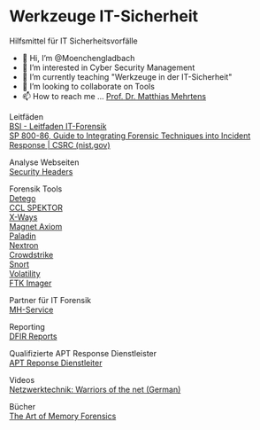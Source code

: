 # Werkzeuge IT-Sicherheit
Hilfsmittel für IT Sicherheitsvorfälle

- 👋 Hi, I’m @Moenchengladbach
- 👀 I’m interested in Cyber Security Management
- 🌱 I’m currently teaching "Werkzeuge in der IT-Sicherheit"
- 💞️ I’m looking to collaborate on Tools
- 📫 How to reach me ... [Prof. Dr. Matthias Mehrtens](https://www.hs-niederrhein.de/cyber-campus-nrw/mehrtens/)

Leitfäden  
[BSI - Leitfaden IT-Forensik](https://www.bsi.bund.de/DE/Themen/Oeffentliche-Verwaltung/Sicherheitspruefungen/IT-Forensik/forensik_node.html)  
[SP 800-86, Guide to Integrating Forensic Techniques into Incident Response | CSRC (nist.gov)](https://csrc.nist.gov/publications/detail/sp/800-86/final)

Analyse Webseiten  
[Security Headers](https://securityheaders.com/)

Forensik Tools  
[Detego](https://detegoglobal.com/)  
[CCL SPEKTOR](https://www.cclsolutionsgroup.com/forensic-products)  
[X-Ways](http://www.x-ways.net/)  
[Magnet Axiom](https://www.magnetforensics.com/)  
[Paladin](https://sumuri.com/software/paladin/)  
[Nextron](https://www.nextron-systems.com/)  
[Crowdstrike](https://www.crowdstrike.de/)  
[Snort](https://www.snort.org/)  
[Volatility](https://www.volatilityfoundation.org/)  
[FTK Imager](https://accessdata.com/product-download/ftk-imager-version-4-7-1)  

Partner für IT Forensik  
[MH-Service](https://www.mh-service.de/de)  

Reporting   
[DFIR Reports](https://www.forensicfocus.com/articles/writing-dfir-reports-a-primer/)  

Qualifizierte APT Response Dienstleister  
[APT Reponse Dienstleiter](https://www.bsi.bund.de/SharedDocs/Downloads/DE/BSI/Cyber-Sicherheit/Themen/Dienstleister_APT-Response-Liste.pdf?__blob=publicationFile&v=12)  

Videos  
[Netzwerktechnik: Warriors of the net (German)](https://www.youtube.com/watch?v=4VxPazlA0Zc)  

Bücher  
[The Art of Memory Forensics](https://www.wiley.com/en-us/The+Art+of+Memory+Forensics:+Detecting+Malware+and+Threats+in+Windows,+Linux,+and+Mac+Memory-p-9781118825099)   






